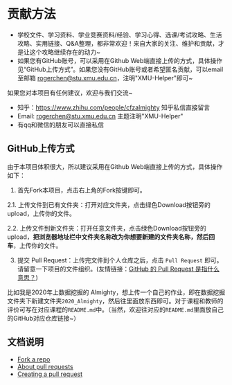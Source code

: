 # 贡献方法

- 学校文件、学习资料、学业竞赛资料/经验、学习心得、选课/考试攻略、生活攻略、实用链接、Q&A整理，都非常欢迎！来自大家的关注、维护和贡献，才是让这个攻略继续存在的动力~
- 如果您有GitHub账号，可以采用在Github Web端直接上传的方式，具体操作见“GitHub上传方式”。如果您没有GitHub账号或者希望匿名贡献，可以email至邮箱 rogerchen@stu.xmu.edu.cn，注明"XMU-Helper"即可~

如果您对本项目有任何建议，欢迎与我们交流~ 
- 知乎：https://www.zhihu.com/people/cfzalmighty 知乎私信直接留言
- Email: rogerchen@stu.xmu.edu.cn 主题注明"XMU-Helper"
- 有qq和微信的朋友可以直接私信

## GitHub上传方式

由于本项目体积很大，所以建议采用在Github Web端直接上传的方式，具体操作如下：

1. 首先Fork本项目，点击右上角的Fork按键即可。

2.1. 上传文件到已有文件夹：打开对应文件夹，点击绿色Download按钮旁的upload，上传你的文件。

2.2. 上传文件到新文件夹：打开任意文件夹，点击绿色Download按钮旁的upload，**把浏览器地址栏中文件夹名称改为你想要新建的文件夹名称，然后回车**，上传你的文件。

3. 提交 Pull Request：上传完文件到个人仓库之后，点击 `Pull Request` 即可。请留意一下项目的文件组织。(友情链接：[GitHub 的 Pull Request 是指什么意思？](https://www.zhihu.com/question/21682976))

比如我是2020年上数据挖掘的 Almighty，想上传一个自己的作业，即在数据挖掘文件夹下新建文件夹`2020_Almighty`，然后往里面放东西即可。对于课程和教师的评价可写在对应课程的`README.md`中。（当然，欢迎往对应的`README.md`里面放自己的GitHub对应仓库链接~）

## 文档说明
- [Fork a repo](https://docs.github.com/en/free-pro-team@latest/github/getting-started-with-github/fork-a-repo)
- [About pull requests](https://docs.github.com/en/free-pro-team@latest/github/collaborating-with-issues-and-pull-requests/about-pull-requests)
- [Creating a pull request](https://docs.github.com/en/free-pro-team@latest/github/collaborating-with-issues-and-pull-requests/creating-a-pull-request)
